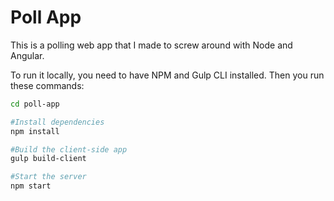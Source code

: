 # Poll App

This is a polling web app that I made to screw around with Node and Angular.

To run it locally, you need to have NPM and Gulp CLI installed. Then you run these commands:
```bash
cd poll-app

#Install dependencies
npm install

#Build the client-side app
gulp build-client

#Start the server
npm start
```